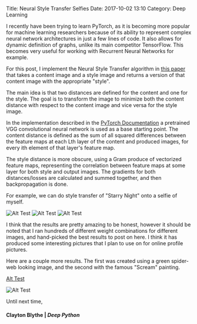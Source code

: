 Title: Neural Style Transfer Selfies
Date: 2017-10-02 13:10
Category: Deep Learning

I recently have been trying to learn PyTorch, as it is becoming more popular for machine learning researchers because of its ability to represent complex neural network architectures in just a few lines of code. It also allows for dynamic definition of graphs, unlike its main competitor TensorFlow. This becomes very useful for working with Recurrent Neural Networks for example. 

For this post, I implement the Neural Style Transfer algorithm in [this paper](https://arxiv.org/abs/1508.06576) that takes a content image and a style image and returns a version of that content image with the appropriate "style". 

The main idea is that two distances are defined for the content and one for the style. The goal is to transform the image to minimize both the content distance with respect to the content image and vice versa for the style image. 

In the implementation described in the [PyTorch Documentation](http://pytorch.org/tutorials/advanced/neural_style_tutorial.html) a pretrained VGG convolutional neural network is used as a base starting point. The content distance is defined as the sum of all squared differences between the feature maps at each Lth layer of the content and produced images, for every ith element of that layer's feature map.

The style distance is more obscure, using a Gram produce of vectorized feature maps, representing the correlation between feature maps at some layer for both style and output images. The gradients for both distances/losses are calculated and summed together, and then backpropagation is done. 

For example, we can do style transfer of "Starry Night" onto a selfie of myself. 

![Alt Test](https://deepython.com/images/starrynight.png)
![Alt Test](https://deepython.com/images/headshot.png)
![Alt Test](https://deepython.com/images/starryn_cw0.6.png)

I think that the results are pretty amazing to be honest, however it should be noted that I ran hundreds of different weight combinations for different images, and hand-picked the best results to post on here. I think it has produced some interesting pictures that I plan to use on for online profile pictures. 

Here are a couple more results. The first was created using a green spider-web looking image, and the second with the famous "Scream" painting. 

[Alt Test](https://deepython.com/images/trial_19642857_3.8.png)

![Alt Test](https://deepython.com/images/trial_6957597_0.2.png)


Until next time,
#### Clayton Blythe | *Deep Python*
